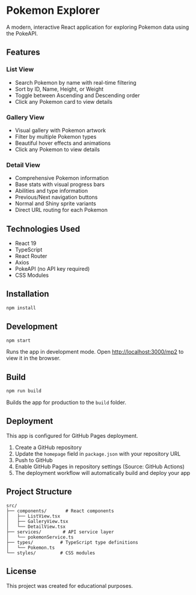 # Pokemon Explorer

A modern, interactive React application for exploring Pokemon data using the PokeAPI.

## Features

### List View
- Search Pokemon by name with real-time filtering
- Sort by ID, Name, Height, or Weight
- Toggle between Ascending and Descending order
- Click any Pokemon card to view details

### Gallery View
- Visual gallery with Pokemon artwork
- Filter by multiple Pokemon types
- Beautiful hover effects and animations
- Click any Pokemon to view details

### Detail View
- Comprehensive Pokemon information
- Base stats with visual progress bars
- Abilities and type information
- Previous/Next navigation buttons
- Normal and Shiny sprite variants
- Direct URL routing for each Pokemon

## Technologies Used

- React 19
- TypeScript
- React Router
- Axios
- PokeAPI (no API key required)
- CSS Modules

## Installation

```bash
npm install
```

## Development

```bash
npm start
```

Runs the app in development mode. Open [http://localhost:3000/mp2](http://localhost:3000/mp2) to view it in the browser.

## Build

```bash
npm run build
```

Builds the app for production to the `build` folder.

## Deployment

This app is configured for GitHub Pages deployment.

1. Create a GitHub repository
2. Update the `homepage` field in `package.json` with your repository URL
3. Push to GitHub
4. Enable GitHub Pages in repository settings (Source: GitHub Actions)
5. The deployment workflow will automatically build and deploy your app

## Project Structure

```
src/
├── components/       # React components
│   ├── ListView.tsx
│   ├── GalleryView.tsx
│   └── DetailView.tsx
├── services/        # API service layer
│   └── pokemonService.ts
├── types/          # TypeScript type definitions
│   └── Pokemon.ts
└── styles/         # CSS modules
```

## License

This project was created for educational purposes.
